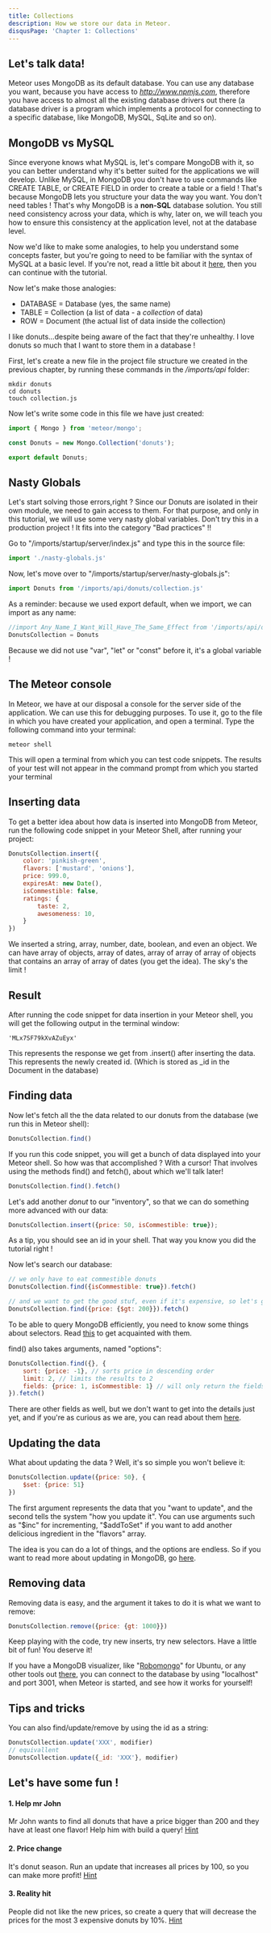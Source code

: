 ```yaml
---
title: Collections
description: How we store our data in Meteor.
disqusPage: 'Chapter 1: Collections'
---
```


## Let's talk data!

Meteor uses MongoDB as its default database. You can use any database you want, because you have access to 
*http://www.npmjs.com*, therefore you have access to almost all the existing database drivers out there 
(a database driver is a program which implements a protocol for connecting to a specific database, like MongoDB, MySQL, SqLite and so on). 

## MongoDB vs MySQL

Since everyone knows what MySQL is, let's compare MongoDB with it, so you can better understand why it's better suited for the applications we will develop. 
Unlike MySQL, in MongoDB you don't have to use commands like CREATE TABLE, or CREATE FIELD in order to create a table or a field !
That's because MongoDB lets you structure your data the way you want. You don't need tables ! That's why MongoDB is a **non-SQL** database solution.
You still need consistency across your data, which is why, later on, we will teach you how to ensure this consistency at
 the application level, not at the database level.

Now we'd like to make some analogies, to help you understand some concepts faster, but you're going to need to be familiar 
with the syntax of MySQL at a basic level.
If you're not, read a little bit about it [here](https://www.tutorialspoint.com/mysql/), then you can continue with the tutorial.

Now let's make those analogies:
- DATABASE = Database (yes, the same name)
- TABLE = Collection (a list of data - a *collection* of data)
- ROW = Document (the actual list of data inside the collection)

I like donuts...despite being aware of the fact that they're unhealthy.
I love donuts so much that I want to store them in a database !

First, let's create a new file in the project file structure we created in the previous chapter, by running these commands
 in the */imports/api* folder:
```
mkdir donuts
cd donuts
touch collection.js
```

Now let's write some code in this file we have just created:

```js
import { Mongo } from 'meteor/mongo';

const Donuts = new Mongo.Collection('donuts');

export default Donuts;
```

## Nasty Globals

Let's start solving those errors,right ?
Since our Donuts are isolated in their own module, we need to gain access to them. For that purpose, and only in this tutorial, we will use some very nasty global variables.
Don't try this in a production project ! It fits into the category "Bad practices" !!

Go to "/imports/startup/server/index.js" and type this in the source file:

```js
import './nasty-globals.js'
```
Now, let's move over to "/imports/startup/server/nasty-globals.js":

```js
import Donuts from '/imports/api/donuts/collection.js'
```

As a reminder: because we used export default, when we import, we can import as any name:
```js
//import Any_Name_I_Want_Will_Have_The_Same_Effect from '/imports/api/donuts/collection.js'
DonutsCollection = Donuts 
```
Because we did not use "var", "let" or "const" before it, it's a global variable !

## The Meteor console
In Meteor, we have at our disposal a console for the server side of the application.
We can use this for debugging purposes.
To use it, go to the file in which you have created your application, and open a terminal.
Type the following command into your terminal:
```
meteor shell
```

This will open a terminal from which you can test code snippets. The results of your test will not appear in the command prompt 
from which you started your terminal

## Inserting data 
To get a better idea about how data is inserted into MongoDB from Meteor, run the following code snippet in your Meteor Shell, after running your project:
```js
DonutsCollection.insert({
    color: 'pinkish-green', 
    flavors: ['mustard', 'onions'], 
    price: 999.0, 
    expiresAt: new Date(),
    isCommestible: false,
    ratings: {
        taste: 2,
        awesomeness: 10,
    }
})
```

We inserted a string, array, number, date, boolean, and even an object. We can have array of objects, array of dates,
array of array of array of objects that contains an array of array of dates (you get the idea). The sky's the limit ! 

## Result

After running the code snippet for data insertion in your Meteor shell, you will get the following output in the terminal window:
```
'MLx7SF79kXvAZuEyx'
```

This represents the response we get from .insert() after inserting the data. This represents the newly created id. 
(Which is stored as _id in the Document in the database)


## Finding data
Now let's fetch all the the data related to our donuts from the database (we run this in Meteor shell):
```js
DonutsCollection.find()
```

If you run this code snippet, you will get a bunch of data displayed into your Meteor shell.
So how was that accomplished ?
With a cursor! That involves using the methods find() and fetch(), about which we'll talk later!

```js
DonutsCollection.find().fetch()
```

Let's add another *donut* to our "inventory", so that we can do something more advanced with our data: 
```js
DonutsCollection.insert({price: 50, isCommestible: true});
```
As a tip, you should see an id in your shell. That way you know you did the tutorial right !

Now let's search our database:
```js
// we only have to eat commestible donuts
DonutsCollection.find({isCommestible: true}).fetch()

// and we want to get the good stuf, even if it's expensive, so let's get the donuts with a price bigger than 200
DonutsCollection.find({price: {$gt: 200}}).fetch()
```
To be able to query MongoDB efficiently, you need to know some things about selectors.
Read [this](https://docs.mongodb.com/manual/reference/operator/query/#query-and-projection-operators) to get acquainted with them.

find() also takes arguments, named "options":
```js
DonutsCollection.find({}, {
    sort: {price: -1}, // sorts price in descending order
    limit: 2, // limits the results to 2
    fields: {price: 1, isCommestible: 1} // will only return the fields price and isCommestible
}).fetch()
```

There are other fields as well, but we don't want to get into the details just yet, and if you're as curious as we are, 
you can read about them [here](http://docs.meteor.com/api/collections.html#Mongo-Collection-find).

## Updating the data

What about updating the data ?
Well, it's so simple you won't believe it:
```js
DonutsCollection.update({price: 50}, {
    $set: {price: 51}
})
```

The first argument represents the data that you "want to update", and the second tells the system "how you update it". 
You can use arguments such as "$inc" for incrementing, 
"$addToSet" if you want to add another delicious ingredient in the "flavors" array.

The idea is you can do a lot of things, and the options are endless.
So if you want to read more about updating in MongoDB, go [here](https://docs.mongodb.com/manual/reference/operator/update/).

## Removing data

Removing data is easy, and the argument it takes to do it is what we want to remove:
```js
DonutsCollection.remove({price: {gt: 1000}})
```

Keep playing with the code, try new inserts, try new selectors. Have a little bit of fun! You deserve it!

If you have a MongoDB visualizer, like "[Robomongo](https://robomongo.org/)" for Ubuntu, or any other tools out [there](http://lmgtfy.com/?q=mongodb+admin+software),
you can connect to the database by using "localhost" and port 3001, when Meteor is started, and see how it works for yourself!


## Tips and tricks

You can also find/update/remove by using the id as a string:
```js
DonutsCollection.update('XXX', modifier)
// equivallent
DonutsCollection.update({_id: 'XXX'}, modifier)
```

## Let's have some fun !

#### 1. Help mr John
Mr John wants to find all donuts that have a price bigger than 200 and they have at least one flavor!
Help him with build a query! [Hint](https://docs.mongodb.com/manual/reference/operator/query/size/#op._S_size)

#### 2. Price change
It's donut season. Run an update that increases all prices by 100, so you can make more profit! 
[Hint](https://docs.mongodb.com/manual/reference/operator/update/inc/#up._S_inc)

#### 3. Reality hit
People did not like the new prices, so create a query that will decrease the prices for the most 3 expensive 
donuts by 10%. [Hint](https://docs.mongodb.com/manual/reference/operator/update/mul/#up._S_mul)








